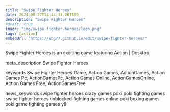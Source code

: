 ```yaml
---
title: "Swipe Fighter Heroes"
date: 2024-08-27T14:44:31.261189
description: "Swipe Fighter Heroes"
#draft: true
image: "img/swipe-fighter-heroes/logo.png"
tags: [action]
embedUrl: "https://ubg77.github.io/edit/swipe-fighter-heroes/"
---
```


Swipe Fighter Heroes is an exciting game featuring Action | Desktop.

meta_description
Swipe Fighter Heroes


keywords
Swipe Fighter Heroes Game, Action Games, ActionGames, Action Games Pc, ActionGamesPc, Action Games Online, ActionGamesOnline, Action Games Free, ActionGamesFree


news_keywords
swipe fighter heroes crazy games poki poki fighting games swipe fighter heroes unblocked fighting games online poki boxing games poki game fighting games y8
